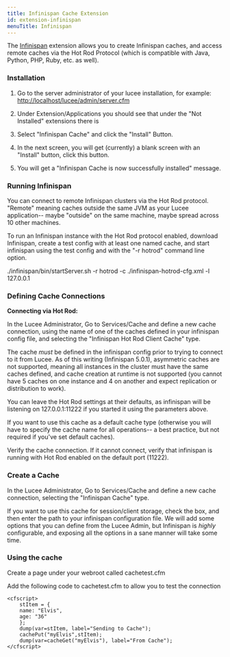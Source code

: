 ```yaml
---
title: Infinispan Cache Extension
id: extension-infinispan
menuTitle: Infinispan
---
```


The [Infinispan](http://www.jboss.org/infinispan) extension allows you to create Infinispan caches, and access remote caches via the Hot Rod Protocol (which is compatible with Java, Python, PHP, Ruby, etc. as well).

### Installation ###

1. Go to the server administrator of your lucee installation, for example: <http://localhost/lucee/admin/server.cfm>

1. Under Extension/Applications you should see that under the "Not Installed" extensions there is

1. Select "Infinispan Cache" and click the "Install" Button.

1. In the next screen, you will get (currently) a blank screen with an "Install" button, click this button.

1. You will get a "Infinispan Cache is now successfully installed" message.

### Running Infinispan ###

You can connect to remote Infinispan clusters via the Hot Rod protocol. "Remote" meaning caches outside the same JVM as your Lucee application-- maybe "outside" on the same machine, maybe spread across 10 other machines.

To run an Infinispan instance with the Hot Rod protocol enabled, download Infinispan, create a test config with at least one named cache, and start infinispan using the test config and with the "-r hotrod" command line option.

./infinispan/bin/startServer.sh -r hotrod -c ./infinispan-hotrod-cfg.xml -l 127.0.0.1

### Defining Cache Connections ###

**Connecting via Hot Rod:**

In the Lucee Administrator, Go to Services/Cache and define a new cache connection, using the name of one of the caches defined in your infinispan config file, and selecting the "Infinispan Hot Rod Client Cache" type.

The cache *must* be defined in the infinispan config prior to trying to connect to it from Lucee. As of this writing (Infinispan 5.0.1), asymmetric caches are not supported, meaning all instances in the cluster must have the same caches defined, and cache creation at runtime is not supported (you cannot have 5 caches on one instance and 4 on another and expect replication or distribution to work).

You can leave the Hot Rod settings at their defaults, as infinispan will be listening on 127.0.0.1:11222 if you started it using the parameters above.

If you want to use this cache as a default cache type (otherwise you will have to specify the cache name for all operations-- a best practice, but not required if you've set default caches).

Verify the cache connection. If it cannot connect, verify that infinispan is running with Hot Rod enabled on the default port (11222).

### Create a Cache ###

In the Lucee Administrator, Go to Services/Cache and define a new cache connection, selecting the "Infinispan Cache" type.

If you want to use this cache for session/client storage, check the box, and then enter the path to your infinispan configuration file. We will add some options that you can define from the Lucee Admin, but Infinispan is *highly* configurable, and exposing all the options in a sane manner will take some time.

### Using the cache ###

Create a page under your webroot called cachetest.cfm

Add the following code to cachetest.cfm to allow you to test the connection

```lucee
<cfscript>
	stItem = {
	name: "Elvis",
	age: "36"
	};
	dump(var=stItem, label="Sending to Cache");
	cachePut("myElvis",stItem);
	dump(var=cacheGet("myElvis"), label="From Cache");
</cfscript>
```
